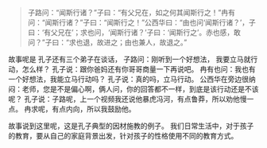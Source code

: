 > 子路问：“闻斯行诸？”子曰：“有父兄在，如之何其闻斯行之！”冉有问：“闻斯行诸？”子曰：“闻斯行之！”公西华曰：“由也问‘闻斯行诸？’，子曰：‘有父兄在’；求也问，‘闻斯行诸？’子曰：‘闻斯行之’。赤也感，敢问？”子曰：“求也退，故进之；由也兼人，故退之。”

故事呢是 孔子还有三个弟子在谈话，
子路问：刚听到一个好想法， 我要立马就行动，怎么样？
孔子说：跟你爸妈还有你哥哥商量一下再说吧。
冉有也问：我也有一个好想法，我能立马行动吗？
孔子说：真的吗，立马行动。
公西华在旁边很纳闷：老师，您是不是偏心啊，俩人问，你的回答都不一样，到底是该行动还是不该呢？
孔子说：子路呢，上一个视频我还说他暴虎冯河，有点鲁莽，所以劝他慢一点。 冉求呢，有点内向，所以我鼓励他。

故事说到这里呢，这是孔子典型的因材施教的例子。
我们日常生活中，对于孩子的教育，要从自己的家庭背景出发，针对孩子的性格使用不同的教育方式。
